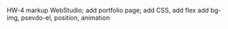 HW-4 markup WebStudio;
add portfolio page;
add CSS, add flex
add bg-img, psevdo-el, position, animation